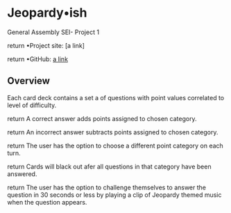 # Jeopardy•ish

General Assembly SEI- Project 1

return
•Project site: [a link]

return
•GitHub: [a link](https://github.com/CTarantine/GA-project1)

## Overview

Each card deck contains a set a of questions with point values correlated to level of difficulty.

return
A correct answer adds points assigned to chosen category.

return
An incorrect answer subtracts points assigned to chosen category.

return
The user has the option to choose a different point category on each turn.

return
Cards will black out afer all questions in that category have been answered.

return
The user has the option to challenge themselves to answer the question in 30 seconds or less by playing a clip of Jeopardy themed music when the question appears.

